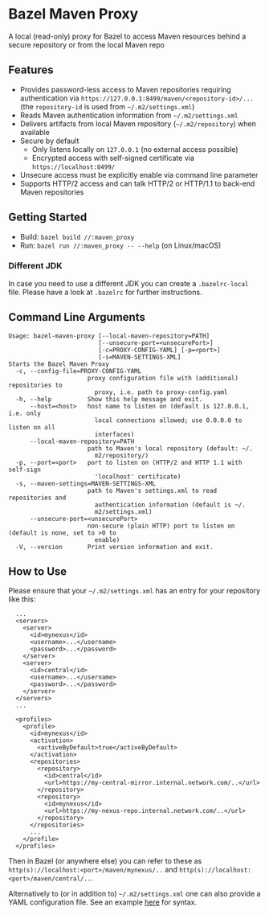 # Bazel Maven Proxy
A local (read-only) proxy for Bazel to access Maven resources behind a secure repository or from the local Maven repo

## Features
* Provides password-less access to Maven repositories requiring authentication via `https://127.0.0.1:8499/maven/<repository-id>/...` (the `repository-id` is used from `~/.m2/settings.xml`)
* Reads Maven authentication information from `~/.m2/settings.xml`
* Delivers artifacts from local Maven repository (`~/.m2/repository`) when available
* Secure by default
    * Only listens locally on `127.0.0.1` (no external access possible)
    * Encrypted access with self-signed certificate via `https://localhost:8499/`
* Unsecure access must be explicitly enable via command line parameter
* Supports HTTP/2 access and can talk HTTP/2 or HTTP/1.1 to back-end Maven repositories

## Getting Started

* Build: `bazel build //:maven_proxy`
* Run: `bazel run //:maven_proxy -- --help`  (on Linux/macOS)

### Different JDK

In case you need to use a different JDK you can create a `.bazelrc-local` file.
Please have a look at `.bazelrc` for further instructions.

## Command Line Arguments

```
Usage: bazel-maven-proxy [--local-maven-repository=PATH]
                         [--unsecure-port=<unsecurePort>]
                         [-c=PROXY-CONFIG-YAML] [-p=<port>]
                         [-s=MAVEN-SETTINGS-XML]
Starts the Bazel Maven Proxy
  -c, --config-file=PROXY-CONFIG-YAML
                      proxy configuration file with (additional) repositories to
                        proxy, i.e. path to proxy-config.yaml
  -h, --help          Show this help message and exit.
      --host=<host>   host name to listen on (default is 127.0.0.1, i.e. only
                        local connections allowed; use 0.0.0.0 to listen on all
                        interfaces)
      --local-maven-repository=PATH
                      path to Maven's local repository (default: ~/.
                        m2/repository/)
  -p, --port=<port>   port to listen on (HTTP/2 and HTTP 1.1 with self-sign
                        'localhost' certificate)
  -s, --maven-settings=MAVEN-SETTINGS-XML
                      path to Maven's settings.xml to read repositories and
                        authentication information (default is ~/.
                        m2/settings.xml)
      --unsecure-port=<unsecurePort>
                      non-secure (plain HTTP) port to listen on (default is none, set to >0 to
                        enable)
  -V, --version       Print version information and exit.
```

## How to Use

Please ensure that your `~/.m2/settings.xml` has an entry for your repository like this:
```
  ...
  <servers>
    <server>
      <id>mynexus</id>
      <username>...</username>
      <password>...</password>
    </server>
    <server>
      <id>central</id>
      <username>...</username>
      <password>...</password>
    </server>
  </servers>
  ...

  <profiles>
    <profile>
      <id>mynexus</id>
      <activation>
        <activeByDefault>true</activeByDefault>
      </activation>
      <repositories>
        <repository>
          <id>central</id>
          <url>https://my-central-mirror.internal.network.com/..</url>
        </repository>
        <repository>
          <id>mynexus</id>
          <url>https://my-nexus-repo.internal.network.com/..</url>
        </repository>
      </repositories>
      ...
    </profile>
  </profiles>
```

Then in Bazel (or anywhere else) you can refer to these as `http(s)://localhost:<port>/maven/mynexus/..` and `http(s)://localhost:<port>/maven/central/..`.

Alternatively to (or in addition to) `~/.m2/settings.xml` one can also provide a YAML configuration file.
See an example [here](server/src/test/resources/sample-proxy-config.yaml) for syntax.